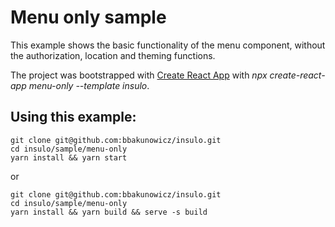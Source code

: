 # Menu only sample

This example shows the basic functionality of the menu component, without the authorization, location and theming functions.

The project was bootstrapped with [Create React App](https://github.com/facebook/create-react-app) with *npx create-react-app menu-only --template insulo*.

## Using this example:
```
git clone git@github.com:bbakunowicz/insulo.git
cd insulo/sample/menu-only
yarn install && yarn start
```
or
```
git clone git@github.com:bbakunowicz/insulo.git
cd insulo/sample/menu-only
yarn install && yarn build && serve -s build
```
